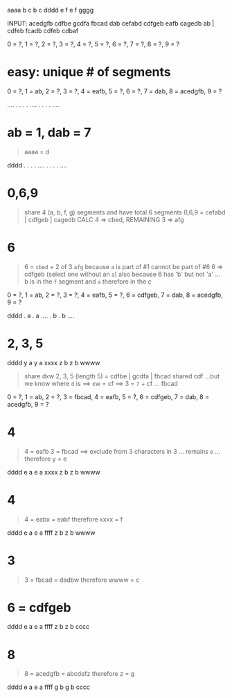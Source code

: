  aaaa
b    c
b    c
 dddd
e    f
e    f
 gggg

INPUT: acedgfb cdfbe gcdfa fbcad dab cefabd cdfgeb eafb cagedb ab | cdfeb fcadb cdfeb cdbaf

0 = ?, 1 = ?, 2 = ?, 3 = ?, 4 = ?, 5 = ?, 6 = ?, 7 = ?, 8 = ?, 9 = ?

# easy: unique # of segments
0 = ?, 1 = ab, 2 = ?, 3 = ?, 4 = eafb, 5 = ?, 6 = ?, 7 = dab, 8 = acedgfb, 9 = ?

 ....
.    .
.    .
 ....
.    .
.    .
 ....


# ab = 1, dab = 7
> aaaa = d

 dddd
.    .
.    .
 ....
.    .
.    .
 ....

# 0,6,9
> share 4 (a, b, f, g) segments and have total 6 segments
> 0,6,9 = cefabd | cdfgeb | cagedb
> CALC 4 => cbed, REMAINING 3 => afg

# 6
> 6 = `cbed` + 2 of 3 `afg`
> because `a` is part of #1 cannot be part of #6
> 6 => cdfgeb (select one without an `a`)
> also because 6 has 'b' but not 'a' ... b is in the `f` segment and `a` therefore  in the c

0 = ?, 1 = ab, 2 = ?, 3 = ?, 4 = eafb, 5 = ?, 6 = cdfgeb, 7 = dab, 8 = acedgfb, 9 = ?


 dddd
.    a
.    a
 ....
.    b
.    b
 ....

# 2, 3, 5


 dddd
y    a
y    a
 xxxx
z    b
z    b
 wwww

> share dxw
> 2, 3, 5 (length 5) =  cdfbe | gcdfa | fbcad
> shared cdf
> ...but we know where `d` is
> ==> xw = cf
> ==> 3 = `7` + cf ... fbcad

0 = ?, 1 = ab, 2 = ?, 3 = fbcad, 4 = eafb, 5 = ?, 6 = cdfgeb, 7 = dab, 8 = acedgfb, 9 = ?

# 4
> 4 = eafb
> 3 = fbcad
> ==> exclude from 3 characters in 3 ... remains `e` ... therefore y = e

 dddd
e    a
e    a
 xxxx
z    b
z    b
 wwww

# 4

> 4 = eabx = eabf
> therefore xxxx = f

 dddd
e    a
e    a
 ffff
z    b
z    b
 wwww

# 3
> 3 = fbcad = dadbw
> therefore wwww = c

# 6 = cdfgeb

 dddd
e    a
e    a
 ffff
z    b
z    b
 cccc

# 8
> 8 = acedgfb = abcdefz
> therefore z = g

 dddd
e    a
e    a
 ffff
g    b
g    b
 cccc
